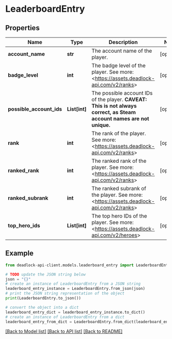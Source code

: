 # LeaderboardEntry


## Properties

Name | Type | Description | Notes
------------ | ------------- | ------------- | -------------
**account_name** | **str** | The account name of the player. | [optional] 
**badge_level** | **int** | The badge level of the player. See more: &lt;https://assets.deadlock-api.com/v2/ranks&gt; | [optional] 
**possible_account_ids** | **List[int]** | The possible account IDs of the player. **CAVEAT: This is not always correct, as Steam account names are not unique.** | [optional] 
**rank** | **int** | The rank of the player. See more: &lt;https://assets.deadlock-api.com/v2/ranks&gt; | [optional] 
**ranked_rank** | **int** | The ranked rank of the player. See more: &lt;https://assets.deadlock-api.com/v2/ranks&gt; | [optional] 
**ranked_subrank** | **int** | The ranked subrank of the player. See more: &lt;https://assets.deadlock-api.com/v2/ranks&gt; | [optional] 
**top_hero_ids** | **List[int]** | The top hero IDs of the player. See more: &lt;https://assets.deadlock-api.com/v2/heroes&gt; | [optional] 

## Example

```python
from deadlock-api-client.models.leaderboard_entry import LeaderboardEntry

# TODO update the JSON string below
json = "{}"
# create an instance of LeaderboardEntry from a JSON string
leaderboard_entry_instance = LeaderboardEntry.from_json(json)
# print the JSON string representation of the object
print(LeaderboardEntry.to_json())

# convert the object into a dict
leaderboard_entry_dict = leaderboard_entry_instance.to_dict()
# create an instance of LeaderboardEntry from a dict
leaderboard_entry_from_dict = LeaderboardEntry.from_dict(leaderboard_entry_dict)
```
[[Back to Model list]](../README.md#documentation-for-models) [[Back to API list]](../README.md#documentation-for-api-endpoints) [[Back to README]](../README.md)


